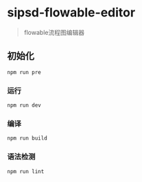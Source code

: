 # sipsd-flowable-editor
> flowable流程图编辑器
## 初始化
```
npm run pre
```

### 运行
```
npm run dev
```

### 编译
```
npm run build
```

### 语法检测
```
npm run lint
```
